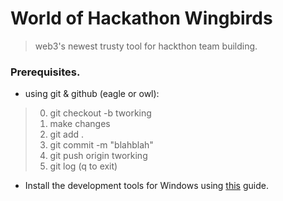# World of Hackathon Wingbirds

> web3's newest trusty tool for hackthon team building.

### Prerequisites.

- using git & github (eagle or owl):

> 0. git checkout -b tworking
> 1. make changes
> 2. git add .
> 3. git commit -m "blahblah"
> 4. git push origin tworking
> 5. git log (q to exit)

- Install the development tools for Windows using [this](https://medium.com/@cromewar/how-to-setup-windows-10-11-for-smart-contract-development-and-brownie-e7d8d13555b3) guide.
